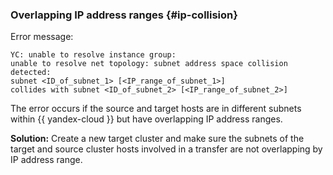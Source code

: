 ### Overlapping IP address ranges {#ip-collision}

Error message:

```text
YC: unable to resolve instance group:
unable to resolve net topology: subnet address space collision detected:
subnet <ID_of_subnet_1> [<IP_range_of_subnet_1>]
collides with subnet <ID_of_subnet_2> [<IP_range_of_subnet_2>]
```

The error occurs if the source and target hosts are in different subnets within {{ yandex-cloud }} but have overlapping IP address ranges.

**Solution:** Create a new target cluster and make sure the subnets of the target and source cluster hosts involved in a transfer are not overlapping by IP address range.
